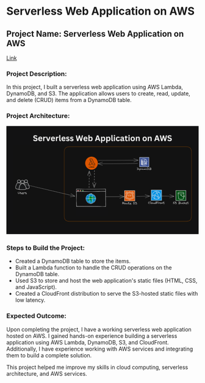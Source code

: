 # Serverless Web Application on AWS

## Project Name: Serverless Web Application on AWS
[Link](https://greeting.harry-vu.com/)

### Project Description:

In this project, I built a serverless web application using AWS Lambda, DynamoDB, and S3. The application allows users to create, read, update, and delete (CRUD) items from a DynamoDB table.

### Project Architecture:

![Serverless Web Application on AWS Architecture](pic.png)

### Steps to Build the Project:

* Created a DynamoDB table to store the items.
* Built a Lambda function to handle the CRUD operations on the DynamoDB table.
* Used S3 to store and host the web application's static files (HTML, CSS, and JavaScript).
* Created a CloudFront distribution to serve the S3-hosted static files with low latency.

### Expected Outcome:

Upon completing the project, I have a working serverless web application hosted on AWS.
I gained hands-on experience building a serverless application using AWS Lambda, DynamoDB, S3, and CloudFront.
Additionally, I have experience working with AWS services and integrating them to build a complete solution.

This project helped me improve my skills in cloud computing, serverless architecture, and AWS services.
